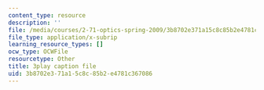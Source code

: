 ```yaml
---
content_type: resource
description: ''
file: /media/courses/2-71-optics-spring-2009/3b8702e371a15c8c85b2e4781c367086_OWgogzEUC5E.vtt
file_type: application/x-subrip
learning_resource_types: []
ocw_type: OCWFile
resourcetype: Other
title: 3play caption file
uid: 3b8702e3-71a1-5c8c-85b2-e4781c367086
---
```

